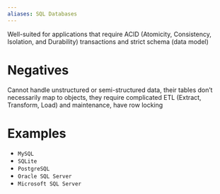 ```yaml
---
aliases: SQL Databases
---
```

Well-suited for applications that require ACID (Atomicity, Consistency, Isolation, and Durability) transactions and strict schema (data model)

# Negatives
Cannot handle unstructured or semi-structured data, their tables don’t necessarily map to objects, they require complicated ETL (Extract, Transform, Load) and maintenance, have row locking

# Examples
- `MySQL`
- `SQLite`
- `PostgreSQL`
- `Oracle SQL Server`
- `Microsoft SQL Server`